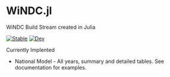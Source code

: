 # WiNDC.jl

WiNDC Build Stream created in Julia


[![Stable](https://img.shields.io/badge/docs-stable-blue.svg)](https://uw-windc.github.io/WiNDC.jl/dev/)
[![Dev](https://img.shields.io/badge/docs-dev-blue.svg)](https://uw-windc.github.io/WiNDC.jl/dev/)

Currently Implented

- National Model - All years, summary and detailed tables. See documentation for examples.
